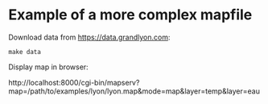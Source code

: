 # Example of a more complex mapfile

Download data from https://data.grandlyon.com:

```
make data
```

Display map in browser:

http://localhost:8000/cgi-bin/mapserv?map=/path/to/examples/lyon/lyon.map&mode=map&layer=temp&layer=eau
